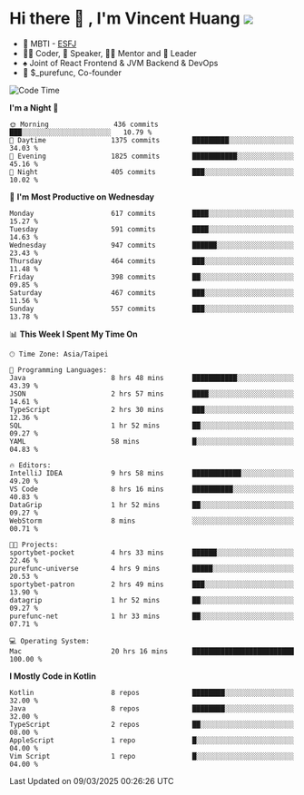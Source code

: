 # Hi there 👋 , I'm Vincent Huang ![](https://komarev.com/ghpvc/?username=Jian-Min-Huang)
- 👀 MBTI - [ESFJ](https://www.16personalities.com/esfj-personality)
- 👨‍💻 Coder, 🎤 Speaker, 👨‍🏫 Mentor and 🚀 Leader
- ♠️ Joint of React Frontend & JVM Backend & DevOps
- 💼 $_purefunc, Co-founder

<!--START_SECTION:waka-->
![Code Time](http://img.shields.io/badge/Code%20Time-4%2C957%20hrs%204%20mins-blue)

**I'm a Night 🦉** 

```text
🌞 Morning                436 commits         ███░░░░░░░░░░░░░░░░░░░░░░   10.79 % 
🌆 Daytime                1375 commits        █████████░░░░░░░░░░░░░░░░   34.03 % 
🌃 Evening                1825 commits        ███████████░░░░░░░░░░░░░░   45.16 % 
🌙 Night                  405 commits         ███░░░░░░░░░░░░░░░░░░░░░░   10.02 % 
```
📅 **I'm Most Productive on Wednesday** 

```text
Monday                   617 commits         ████░░░░░░░░░░░░░░░░░░░░░   15.27 % 
Tuesday                  591 commits         ████░░░░░░░░░░░░░░░░░░░░░   14.63 % 
Wednesday                947 commits         ██████░░░░░░░░░░░░░░░░░░░   23.43 % 
Thursday                 464 commits         ███░░░░░░░░░░░░░░░░░░░░░░   11.48 % 
Friday                   398 commits         ██░░░░░░░░░░░░░░░░░░░░░░░   09.85 % 
Saturday                 467 commits         ███░░░░░░░░░░░░░░░░░░░░░░   11.56 % 
Sunday                   557 commits         ███░░░░░░░░░░░░░░░░░░░░░░   13.78 % 
```


📊 **This Week I Spent My Time On** 

```text
🕑︎ Time Zone: Asia/Taipei

💬 Programming Languages: 
Java                     8 hrs 48 mins       ███████████░░░░░░░░░░░░░░   43.39 % 
JSON                     2 hrs 57 mins       ████░░░░░░░░░░░░░░░░░░░░░   14.61 % 
TypeScript               2 hrs 30 mins       ███░░░░░░░░░░░░░░░░░░░░░░   12.36 % 
SQL                      1 hr 52 mins        ██░░░░░░░░░░░░░░░░░░░░░░░   09.27 % 
YAML                     58 mins             █░░░░░░░░░░░░░░░░░░░░░░░░   04.83 % 

🔥 Editors: 
IntelliJ IDEA            9 hrs 58 mins       ████████████░░░░░░░░░░░░░   49.20 % 
VS Code                  8 hrs 16 mins       ██████████░░░░░░░░░░░░░░░   40.83 % 
DataGrip                 1 hr 52 mins        ██░░░░░░░░░░░░░░░░░░░░░░░   09.27 % 
WebStorm                 8 mins              ░░░░░░░░░░░░░░░░░░░░░░░░░   00.71 % 

🐱‍💻 Projects: 
sportybet-pocket         4 hrs 33 mins       ██████░░░░░░░░░░░░░░░░░░░   22.46 % 
purefunc-universe        4 hrs 9 mins        █████░░░░░░░░░░░░░░░░░░░░   20.53 % 
sportybet-patron         2 hrs 49 mins       ███░░░░░░░░░░░░░░░░░░░░░░   13.90 % 
datagrip                 1 hr 52 mins        ██░░░░░░░░░░░░░░░░░░░░░░░   09.27 % 
purefunc-net             1 hr 33 mins        ██░░░░░░░░░░░░░░░░░░░░░░░   07.71 % 

💻 Operating System: 
Mac                      20 hrs 16 mins      █████████████████████████   100.00 % 
```

**I Mostly Code in Kotlin** 

```text
Kotlin                   8 repos             ████████░░░░░░░░░░░░░░░░░   32.00 % 
Java                     8 repos             ████████░░░░░░░░░░░░░░░░░   32.00 % 
TypeScript               2 repos             ██░░░░░░░░░░░░░░░░░░░░░░░   08.00 % 
AppleScript              1 repo              █░░░░░░░░░░░░░░░░░░░░░░░░   04.00 % 
Vim Script               1 repo              █░░░░░░░░░░░░░░░░░░░░░░░░   04.00 % 
```




 Last Updated on 09/03/2025 00:26:26 UTC
<!--END_SECTION:waka-->
